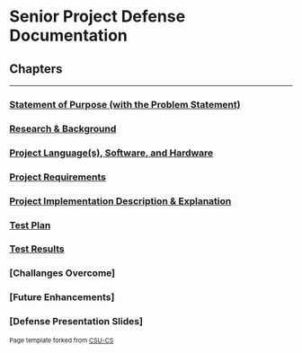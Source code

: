 Senior Project Defense Documentation
=========

Chapters
--------------------
---
### [Statement of Purpose (with the Problem Statement)](https://github.com/mneitzel95/mneitzel95.github.io/blob/master/Documents/Statement%20of%20Purpose%20(with%20the%20Problem%20Statement).md)

### [Research & Background](https://github.com/mneitzel95/mneitzel95.github.io/blob/master/Documents/Research%20%26%20Background.md)

### [Project Language(s), Software, and Hardware](https://github.com/mneitzel95/mneitzel95.github.io/blob/master/Documents/Project%20Language(s)%2C%20Software%2C%20and%20Hardware.md)

### [Project Requirements](https://github.com/mneitzel95/mneitzel95.github.io/blob/master/Documents/Requirements.md)

### [Project Implementation Description & Explanation](https://github.com/mneitzel95/mneitzel95.github.io/blob/master/Documents/Project%20Implementation%20Description%20%26%20Explanation.md)

### [Test Plan](https://github.com/mneitzel95/senior-project/blob/master/Documents/Test%20Plan%20Specification%20~%20Updated%20as%20of%2011-10-2020.docx)

### [Test Results](https://github.com/mneitzel95/mneitzel95.github.io/blob/master/Documents/Test%20Results.md)

### [Challanges Overcome]

### [Future Enhancements]

### [Defense Presentation Slides]

<p style="font-size:11px">Page template forked from <a href="https://github.com/csu-cs/csci-portfolio">CSU-CS</a></p>
<!-- Remove above link if you don't want to attributive -->
